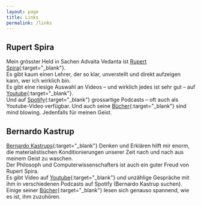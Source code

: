 ```yaml
---
layout: page
title: Links
permalink: /links
---
```


## Rupert Spira
Mein grösster Held in Sachen Advaita Vedanta ist [Rupert Spira](https://rupertspira.com){:target="_blank"}.  
Es gibt kaum einen Lehrer, der so klar, unverstellt und direkt aufzeigen kann, wer ich wirklich bin.  
Es gibt eine riesige Auswahl an Videos – und wirklich jedes ist sehr gut – auf [Youtube](https://www.youtube.com/@rupertspira){:target="_blank"}.  
Und auf [Spotify](https://open.spotify.com/show/3EdAaXLEeLeJD7yGxzDFDz?si=949f5c627c6e4c7d){:target="_blank"} grossartige Podcasts – oft auch als Youtube-Video verfügbar.
Und auch seine [Bücher](https://rupertspira.com/store){:target="_blank"} sind mind blowing. Jedenfalls für meinen Geist.

## Bernardo Kastrup
[Bernardo Kastrups](https://www.bernardokastrup.com){:target="_blank"} Denken und Erklären hilft mir enorm, die materialistischen Konditionierungen unserer Zeit nach und nach aus meinem Geist zu waschen.  
Der Philosoph und Computerwissenschafters ist auch ein guter Freud von Rupert Spira.  
Es gibt Video auf [Youtube](https://www.youtube.com/@bernardokastrup){:target="_blank"} und unzählige Gespräche mit ihm in verschiedenen Podcasts auf Spotify (Bernardo Kastrup suchen).  
Einige seiner [Bücher](https://www.johnhuntpublishing.com/iff-books/authors/bernardo-kastrup){:target="_blank"} lesen sich genauso spannend, wie es ist, ihm zuzuhören.